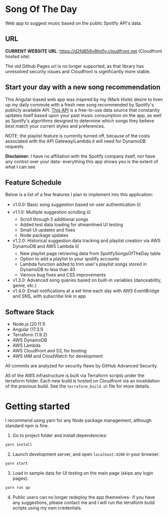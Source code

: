# Song Of The Day
Web app to suggest music based on the public Spotify API's data.

## URL

**CURRENT WEBSITE URL**: https://d2fd856v8ttd1y.cloudfront.net (Cloudfront hosted site)

The old Github Pages url is no longer supported, as that library has unresolved security issues and Cloudfront is significantly more stable.

## Start your day with a new song recommendation

This Angular-based web app was inspired by my (Mark Hisle) desire to liven up my daily commute with a fresh new song recommended by Spotify's publicly available API. [This API](https://developer.spotify.com/documentation/web-api/) is a free-to-use data source that constantly updates itself based upon your past music consumption on the app, as well as Spotify's algorithms designed to determine which songs they believe best match your current styles and preferences.

NOTE: the playlist feature is currently turned off, because of the costs associated with the API Gateway/Lambda it will need for DynamoDB requests.

**Disclaimer:** I have no affiliation with the Spotify company itself, nor have any control over your data- everything this app shows you is the extent of what I can see

## Feature Schedule

Below is a list of a few features I plan to implement into this application:

* v1.0.0: Basic song suggestion based on user authentication :ballot_box_with_check:
* v1.1.0: Multiple suggestion scrolling :ballot_box_with_check:
    * Scroll through 5 additional songs
    * Added test data loading for streamlined UI testing
    * Small UI updates and fixes
    * Node package updates
* v1.2.0: Historical suggestion data tracking and playlist creation via AWS DynamoDB and AWS Lambda :ballot_box_with_check:
    * New playlist page retrieving data from SpotifySongsOfTheDay table
    * Option to add a playlist to your spotify accounts
    * Lambda function added to trim user's playlist songs stored in DynamoDB to less than 40
    * Various bug fixes and CSS improvements
* v1.3.0: Advanced song queries based on built-in variables (danceability, genre, etc.)
* v1.4.0: Email notifications at a set time each day with AWS EventBridge and SNS, with subscribe link in app

## Software Stack

* Node.js (20.11.1)
* Angular (17.3.1)
* Terraform (1.9.2)
* AWS DynamoDB
* AWS Lambda
* AWS Cloudfront and S3, for hosting
* AWS IAM and CloudWatch for development

All commits are analyzed for security flaws by GitHub Advanced Security.

All of the AWS infrastructure is built via Terraform scripts under the terraform folder. Each new build is hosted on Cloudfront via an invalidation of the previous build. See the `terraform_build.sh` file for more details.

# Getting started

I recommend using yarn for any Node package management, although standard npm is fine.

1. Go to project folder and install dependencies:
 ```bash
 yarn install
 ```

2. Launch development server, and open `localhost:4200` in your browser:
 ```bash
 yarn start
 ```

3. Load in sample data for UI testing on the main page (skips any login pages):
 ```bash
 yarn run qa
 ```

4. Public users can no longer redeploy the app themselves- if you have any suggestions, please contact me and I will run the terraform build scripts using my own credentials.
 
